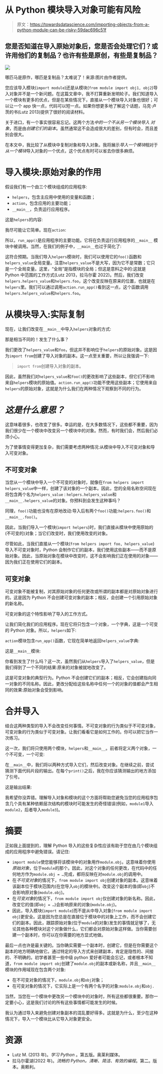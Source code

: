 # 从 Python 模块导入对象可能有风险

> 原文：<https://towardsdatascience.com/importing-objects-from-a-python-module-can-be-risky-59dac696c51f>

## 您是否知道在导入原始对象后，您是否会处理它们？或许用他们的复制品？也许有些是原创，有些是复制品？

![](img/33c19bcc9500e5256af3734be6789461.png)

哪匹马是原作，哪匹是复制品？太难说了！来源:图片由作者提供。

您应该导入模块(`import module`)还是从模块(`from module import obj1, obj2`)导入对象并不是一个新问题。在这篇文章中，我不打算重新发明轮子。我们知道导入一个模块有更多的优点，但是在某些情况下，直接从一个模块导入对象也很好；可以让一个 app 快一点，代码可以短一点。如果你想更多地了解这个话题，马克·卢茨的书(Lutz 2013)提供了很好的阅读材料。

关于进口，有一个事实很容易忘记。这两个方法*中的一个不从另一个模块导入* *对象*，而是由*创建它们的副本*。虽然通常这不会造成很大的差别，但有时会，而且差别会很大。

在本文中，我比较了从模块中复制对象和导入对象。我将展示*导入一个模块*相对于*从一个模块*导入对象的一个优点，这个优点有时可以省去你很多麻烦。

# 导入模块:原始对象的作用

假设我们有一个由三个模块组成的应用程序:

*   `helpers`，包含主应用中使用的变量和函数；
*   `action`，包含应用的主要功能；
*   `__main__`，负责运行应用程序。

这是`helpers`的内容:

我尽可能让它简单。现在`action`:

所以，`run_app()`是应用程序的主要功能。它将在负责运行应用程序的`__main__` 模块中被调用。当然，在我们的例子中，`__main__`也过于简化了:

这符合预期。当我们导入`helpers`模块时，我们可以使用它的`foo()`函数和`helpers_value`全局变量。注意`helpers_value`不是大写，因为它不是常数；它只是一个全局变量。这里，“全局”是指模块的全局；但这是意料之中的:这就是 Python 中范围的工作方式(Lutz 2013，拉马尔霍 2022)。然后，我们改变`helpers.helpers_value`和`helpers.foo`，这个改变反映在原来的位置，也就是在`helpers`里。我们可以通过调用`action.run_app()`看到这一点，这个函数调用`helpers.helpers_value`和`helpers.foo`。

# 从模块导入:实际复制

现在，让我们改变在`__main__`中导入`helpers`对象的方式:

那是相当不同的！发生了什么事？

我们更改了`helpers_value`和`foo`，但这并不影响位于`helpers`的原始对象。这是因为`import from`创建了导入对象的副本。这一点至关重要，所以让我强调一下:

> `import from`创建导入对象的副本。

因此，虽然我们对`helpers_value`和`foo()`的更改影响了这些副本，但它们不影响来自`helpers`模块的原始值。`action.run_app()`功能不使用这些副本；它使用来自`helpers`的原始对象，这就是为什么我们在两种情况下观察到不同的行为。

# ***这是什么意思？***

这意味着很多，也改变了很多。幸运的是，在大多数情况下，这些都不重要，因为我们很少在一个模块中改变另一个模块中的对象。然而，有时我们会，然后我们必须小心。

为了使事情变得更加复杂，我们需要考虑两种情况:从模块中导入不可变对象和导入可变对象。

## 不可变对象

当您从一个模块中导入一个不可变的对象时，就像在`from helpers import helpers_value`中一样，创建了该对象的一个副本。因此，您的全局名称空间现在将包含两个名为`helpers_value` : `helpers.helpers_value`和`__main__.helpers_value`的对象。你预料到会发生这种事吗？

同理，`foo()`功能也没有在原地改动:导入后有两个`foo()`功能:`helpers.foo()`和`__main__.foo()`。

因此，当我们导入一个模块(`import helpers`)时，我们直接从模块中使用原始的(不可变的)对象；当它们改变时，我们使用改变的对象。

尽管如此，当我们直接从一个模块(`from helpers import foo, helpers_value`)导入不可变对象时，Python 会制作它们的副本，我们使用这些副本——而不是原始对象。因此，当原始对象在模块中改变时，这不会影响我们正在使用的对象——因为我们正在使用它们的副本。

## 可变对象

可变对象不能被复制，对其原始对象的任何更改或所谓的副本都是对原始对象进行的。这是因为 Python 不会创建可变对象的副本；相反，会创建一个引用原始对象的新名称。

可变对象的这个特性影响了导入的工作方式。

让我们简化我们的应用程序。现在它将只包含一个对象，一个字典，这是一个可变的 Python 对象。所以，`helpers`如下:

`action`模块包含`run_app()`函数，它现在简单地返回`helpers_value`字典:

这是`__main__`模块:

你看到发生了什么吗？这一次，虽然我们从`helpers`导入了`helpers_value`，但是我们得到了一个不同的结果:原来的对象被就地改变了。

这是可变对象的典型行为。Python 不会创建它们的副本；相反，它会创建指向同一对象的不同名称。因此，更改分配给这些名称中任何一个的对象的值都会产生相同的效果:原始对象会受到影响。

# 合并导入

结合这两种类型的导入不会改变任何事情。不可变对象的行为类似于不可变对象，可变对象的行为类似于可变对象。让我们看看它是如何工作的。你可以把它当作一次练习。

这一次，我们将只使用两个模块，`helpers`和`__main__`。前者将定义两个对象，一个不可变，一个可变:

在`__main__`中，我们将以两种方式导入它们，然后改变对象。在继续之前，尝试猜测下面代码片段的输出。在每个`print()`之后，我在你应该猜测输出的地方添加了引号。

这是输出结果:

我希望你没弄错。理解导入对象和模块的这个方面将帮助您避免当您的应用程序包含几个具有某种依赖层次结构的模块时可能发生的奇怪错误(例如，`module1`导入`module2`，后者导入`module3`)。

# 摘要

正如我上面提到的，理解 Python 导入的这些复杂性应该有助于您在由几个模块组成的应用程序中避免错误。请记住:

*   `import module`使您能够将该模块中的对象用作`module.obj`。这意味着你使用*原始对象*，位于`module`的那个。因此，对这个对象的任何更改，在代码中的任何地方作为`module.obj = …`完成，都将反映在对`module.obj`的调用中。
*   在*不可变对象*的情况下，`from module import obj`创建对象的副本。这意味着该副本位于模块范围内(在您导入`obj`的模块中)。改变这个副本的值(即`obj`)不会影响原对象(`module.obj`)。
*   在*可变对象*的情况下，`from module import obj`仅创建对象的新名称。因此，改变它的值(即`obj = …`)会影响原来的对象(`module.obj`)。
*   因此，导入模块(`import module`)而不是从中导入对象(`from module import obj`)更安全。这是因为您总是在直接位于模块中的对象上工作，而不会创建它们的副本。因此，跟踪原始对象(位于`module`的对象)发生的事情就足够了，无论其他各种模块对这个对象做什么，它们都会对原始对象这样做。当你需要创建一个副本时，你可以在你需要的地方显式地做。

最后一点也许是最关键的。当你确实需要一个副本时，创建它，但是在你需要这个副本的地方明确地做它。通过特定的导入方式来创建副本，肯定是隐性的、间接的、不明确的。初学者甚至一些中级 python 爱好者可能会忘记，或者根本不知道，`from module import obj`创建了`module.obj`的副本或新名称，并且`__main__`模块的作用域现在包含两个对象:

*   在不可变对象的情况下，`module.obj`和`obj`对象；
*   在可变对象的情况下，它实际上是一个有两个名字的对象:`module.obj`和`obj.`

当然，当您在一个模块中更改另一个模块中的对象时，所有这些都很重要。那你一定要小心，这是我们讨论的所有这些事情都可能发生的时候。

我认为通过导入来避免创建对象副本的混乱要好得多。这就是为什么，至少在这种情况下，导入一个模块比从它导入对象更安全。

# 资源

*   Lutz M. (2013 年)。*学习 Python* 。第五版。奥莱利媒体。
*   拉马尔霍湖(2022 年)。*流畅的 Python。清晰、简洁、有效的编程*。第二。版本。奥赖利。
